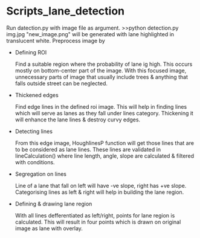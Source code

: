 # Scripts_lane_detection
  Run datection.py with image file as argument.
    >>python detection.py img.jpg
  "new_image.png" will be generated with lane highlighted in translucent white.
Preprocess image by
  * Defining ROI

      Find a suitable region where the probability of lane ig high. This occurs mostly on bottom-center part of the image.
      With this focused image, unnecessary parts of image that usually include trees & anything that falls outside street can be neglected.
  * Thickened edges

      Find edge lines in the defined roi image. This will help in finding lines which will serve as lanes as they fall under lines category.
      Thickening it will enhance the lane lines & destroy curvy edges.
  * Detecting lines

    From this edge image, HoughlinesP function will get those lines that are to be considered as lane lines.
    These lines are validated in lineCalculation() where line length, angle, slope are calculated & filtered with conditions.
  * Segregation on lines

    Line of a lane that fall on left will have -ve slope, right has +ve slope. Categorising lines as left & right will help in building the lane region.
  * Defining & drawing lane region

    With all lines defferentiated as left/right, points for lane region is calculated. This will result in four points which is drawn on original image as lane with overlay.
